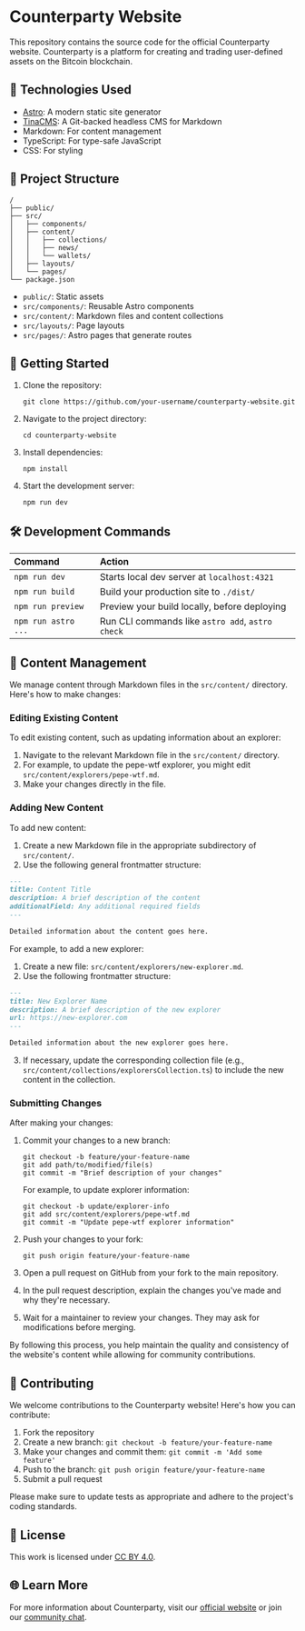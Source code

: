 # Counterparty Website

This repository contains the source code for the official Counterparty website. Counterparty is a platform for creating and trading user-defined assets on the Bitcoin blockchain.

## 🚀 Technologies Used

- [Astro](https://astro.build/): A modern static site generator
- [TinaCMS](https://tina.io/): A Git-backed headless CMS for Markdown
- Markdown: For content management
- TypeScript: For type-safe JavaScript
- CSS: For styling

## 📁 Project Structure

```
/
├── public/
├── src/
│   ├── components/
│   ├── content/
│   │   ├── collections/
│   │   ├── news/
│   │   └── wallets/
│   ├── layouts/
│   └── pages/
└── package.json
```

- `public/`: Static assets
- `src/components/`: Reusable Astro components
- `src/content/`: Markdown files and content collections
- `src/layouts/`: Page layouts
- `src/pages/`: Astro pages that generate routes

## 🏁 Getting Started

1. Clone the repository:
   ```
   git clone https://github.com/your-username/counterparty-website.git
   ```

2. Navigate to the project directory:
   ```
   cd counterparty-website
   ```

3. Install dependencies:
   ```
   npm install
   ```

4. Start the development server:
   ```
   npm run dev
   ```

## 🛠️ Development Commands

| Command                   | Action                                           |
| :------------------------ | :----------------------------------------------- |
| `npm run dev`             | Starts local dev server at `localhost:4321`      |
| `npm run build`           | Build your production site to `./dist/`          |
| `npm run preview`         | Preview your build locally, before deploying     |
| `npm run astro ...`       | Run CLI commands like `astro add`, `astro check` |

## 📝 Content Management

We manage content through Markdown files in the `src/content/` directory. Here's how to make changes:

### Editing Existing Content

To edit existing content, such as updating information about an explorer:

1. Navigate to the relevant Markdown file in the `src/content/` directory.
2. For example, to update the pepe-wtf explorer, you might edit `src/content/explorers/pepe-wtf.md`.
3. Make your changes directly in the file.

### Adding New Content

To add new content:

1. Create a new Markdown file in the appropriate subdirectory of `src/content/`.
2. Use the following general frontmatter structure:

```markdown
---
title: Content Title
description: A brief description of the content
additionalField: Any additional required fields
---

Detailed information about the content goes here.
```

For example, to add a new explorer:

1. Create a new file: `src/content/explorers/new-explorer.md`.
2. Use the following frontmatter structure:

```markdown
---
title: New Explorer Name
description: A brief description of the new explorer
url: https://new-explorer.com
---

Detailed information about the new explorer goes here.
```

3. If necessary, update the corresponding collection file (e.g., `src/content/collections/explorersCollection.ts`) to include the new content in the collection.

### Submitting Changes

After making your changes:

1. Commit your changes to a new branch:
   ```
   git checkout -b feature/your-feature-name
   git add path/to/modified/file(s)
   git commit -m "Brief description of your changes"
   ```

   For example, to update explorer information:
   ```
   git checkout -b update/explorer-info
   git add src/content/explorers/pepe-wtf.md
   git commit -m "Update pepe-wtf explorer information"
   ```

2. Push your changes to your fork:
   ```
   git push origin feature/your-feature-name
   ```

3. Open a pull request on GitHub from your fork to the main repository.

4. In the pull request description, explain the changes you've made and why they're necessary.

5. Wait for a maintainer to review your changes. They may ask for modifications before merging.

By following this process, you help maintain the quality and consistency of the website's content while allowing for community contributions.

## 🤝 Contributing

We welcome contributions to the Counterparty website! Here's how you can contribute:

1. Fork the repository
2. Create a new branch: `git checkout -b feature/your-feature-name`
3. Make your changes and commit them: `git commit -m 'Add some feature'`
4. Push to the branch: `git push origin feature/your-feature-name`
5. Submit a pull request

Please make sure to update tests as appropriate and adhere to the project's coding standards.

## 📄 License

This work is licensed under [CC BY 4.0](https://creativecommons.org/licenses/by/4.0/?ref=chooser-v1).

## 🌐 Learn More

For more information about Counterparty, visit our [official website](https://counterparty.io) or join our [community chat](https://t.me/Counterparty_XCP).
